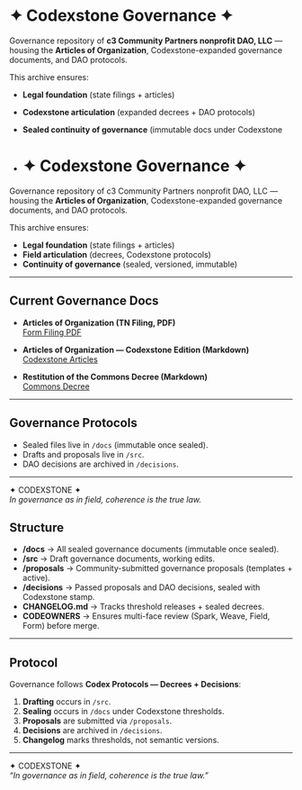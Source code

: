 # ✦ Codexstone Governance ✦  

Governance repository of **c3 Community Partners nonprofit DAO, LLC** —  
housing the **Articles of Organization**, Codexstone-expanded governance documents, and DAO protocols.  

This archive ensures:  
- **Legal foundation** (state filings + articles)  
- **Codexstone articulation** (expanded decrees + DAO protocols)  
- **Sealed continuity of governance** (immutable docs under Codexstone

- # ✦ Codexstone Governance ✦  

Governance repository of c3 Community Partners nonprofit DAO, LLC —  
housing the **Articles of Organization**, Codexstone-expanded governance documents, and DAO protocols.  

This archive ensures:  
- **Legal foundation** (state filings + articles)  
- **Field articulation** (decrees, Codexstone protocols)  
- **Continuity of governance** (sealed, versioned, immutable)  

---

## Current Governance Docs  

- **Articles of Organization (TN Filing, PDF)**  
  [Form Filing PDF](docs/FormFiling.pdf)  

- **Articles of Organization — Codexstone Edition (Markdown)**  
  [Codexstone Articles](docs/Articles_of_Organization_Codexstone.md)  

- **Restitution of the Commons Decree (Markdown)**  
  [Commons Decree](docs/Restitution_of_the_Commons_Decree.md)  

---

## Governance Protocols  

- Sealed files live in `/docs` (immutable once sealed).  
- Drafts and proposals live in `/src`.  
- DAO decisions are archived in `/decisions`.  

---

✦ CODEXSTONE ✦  
*In governance as in field, coherence is the true law.*  

## Structure  
- **/docs** → All sealed governance documents (immutable once sealed).  
- **/src** → Draft governance documents, working edits.  
- **/proposals** → Community-submitted governance proposals (templates + active).  
- **/decisions** → Passed proposals and DAO decisions, sealed with Codexstone stamp.  
- **CHANGELOG.md** → Tracks threshold releases + sealed decrees.  
- **CODEOWNERS** → Ensures multi-face review (Spark, Weave, Field, Form) before merge.  

---

## Protocol  
Governance follows **Codex Protocols — Decrees + Decisions**:  
1. **Drafting** occurs in `/src`.  
2. **Sealing** occurs in `/docs` under Codexstone thresholds.  
3. **Proposals** are submitted via `/proposals`.  
4. **Decisions** are archived in `/decisions`.  
5. **Changelog** marks thresholds, not semantic versions.  

---

✦ CODEXSTONE ✦  
*“In governance as in field, coherence is the true law.”*  
